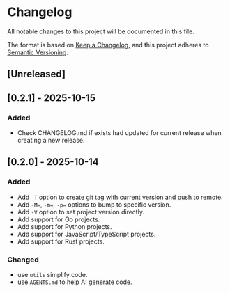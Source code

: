 # Changelog

All notable changes to this project will be documented in this file.

The format is based on [Keep a Changelog](https://keepachangelog.com/en/1.0.0/),
and this project adheres to [Semantic Versioning](https://semver.org/spec/v2.0.0.html).

## [Unreleased]

## [0.2.1] - 2025-10-15

### Added

- Check CHANGELOG.md if exists had updated for current release when creating a new release.

## [0.2.0] - 2025-10-14

### Added

- Add `-T` option to create git tag with current version and push to remote.
- Add `-M=`, `-m=`, `-p=` options to bump to specific version.
- Add `-V` option to set project version directly.
- Add support for Go projects.
- Add support for Python projects.
- Add support for JavaScript/TypeScript projects.
- Add support for Rust projects.

### Changed

- use `utils` simplify code.
- use `AGENTS.md` to help AI generate code.
